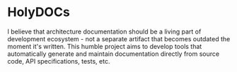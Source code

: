 # HolyDOCs

I believe that architecture documentation should be a living part of development ecosystem - not a separate artifact that becomes outdated the moment it's written. 
This humble project aims to develop tools that automatically generate and maintain documentation directly from source code, API specifications, tests, etc.
